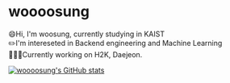 # woooosung

:smile:Hi, I'm woosung, currently studying in KAIST<br/>
:pencil2:I'm intereseted in Backend engineering and Machine Learning<br/>
👨🏻‍💻Currently working on H2K, Daejeon.<br/>

[![woooosung's GitHub stats](https://github-readme-stats.vercel.app/api?username=woooosung)](https://github.com/anuraghazra/github-readme-stats)
